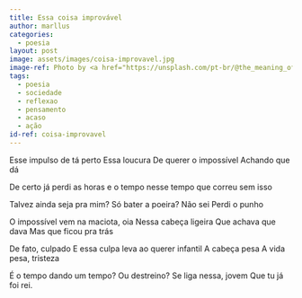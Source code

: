```yaml
---
title: Essa coisa improvável
author: marllus
categories:
  - poesia
layout: post
image: assets/images/coisa-improvavel.jpg
image-ref: Photo by <a href="https://unsplash.com/pt-br/@the_meaning_of_love">Aarón Blanco Tejedor</a>
tags:
  - poesia
  - sociedade
  - reflexao
  - pensamento
  - acaso
  - ação
id-ref: coisa-improvavel
---
```


Esse impulso de tá perto
Essa loucura 
De querer o impossível
Achando que dá

De certo já perdi as horas
e o tempo
nesse tempo que correu
sem isso

Talvez ainda seja pra mim?
Só bater a poeira?
Não sei
Perdi o punho

O impossível vem na maciota, oia
Nessa cabeça ligeira
Que achava que dava
Mas que ficou pra trás

De fato, culpado
E essa culpa leva ao querer infantil
A cabeça pesa
A vida pesa, tristeza

É o tempo dando um tempo?
Ou destreino?
Se liga nessa, jovem
Que tu já foi rei.
